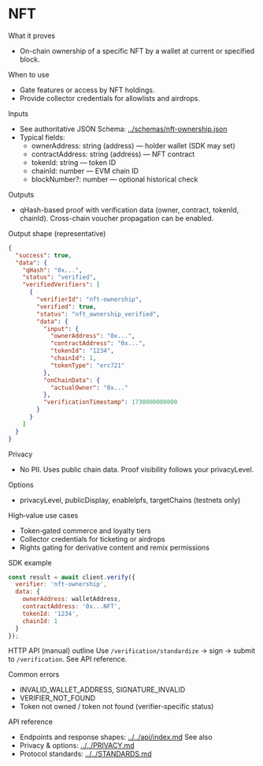 # NFT

What it proves
- On-chain ownership of a specific NFT by a wallet at current or specified block.

When to use
- Gate features or access by NFT holdings.
- Provide collector credentials for allowlists and airdrops.

Inputs
- See authoritative JSON Schema: [../schemas/nft-ownership.json](../schemas/nft-ownership.json)
- Typical fields:
  - ownerAddress: string (address) — holder wallet (SDK may set)
  - contractAddress: string (address) — NFT contract
  - tokenId: string — token ID
  - chainId: number — EVM chain ID
  - blockNumber?: number — optional historical check

Outputs
- qHash-based proof with verification data (owner, contract, tokenId, chainId). Cross-chain voucher propagation can be enabled.

Output shape (representative)
```json
{
  "success": true,
  "data": {
    "qHash": "0x...",
    "status": "verified",
    "verifiedVerifiers": [
      {
        "verifierId": "nft-ownership",
        "verified": true,
        "status": "nft_ownership_verified",
        "data": {
          "input": {
            "ownerAddress": "0x...",
            "contractAddress": "0x...",
            "tokenId": "1234",
            "chainId": 1,
            "tokenType": "erc721"
          },
          "onChainData": {
            "actualOwner": "0x..."
          },
          "verificationTimestamp": 1730000000000
        }
      }
    ]
  }
}
```

Privacy
- No PII. Uses public chain data. Proof visibility follows your privacyLevel.

Options
- privacyLevel, publicDisplay, enableIpfs, targetChains (testnets only)

High‑value use cases
- Token‑gated commerce and loyalty tiers
- Collector credentials for ticketing or airdrops
- Rights gating for derivative content and remix permissions

SDK example
```javascript
const result = await client.verify({
  verifier: 'nft-ownership',
  data: {
    ownerAddress: walletAddress,
    contractAddress: '0x...NFT',
    tokenId: '1234',
    chainId: 1
  }
});
```

HTTP API (manual) outline
Use `/verification/standardize` → sign → submit to `/verification`. See API reference.

Common errors
- INVALID_WALLET_ADDRESS, SIGNATURE_INVALID
- VERIFIER_NOT_FOUND
- Token not owned / token not found (verifier-specific status)

API reference
- Endpoints and response shapes: [../../api/index.md](../../api/index.md)
See also
- Privacy & options: [../../PRIVACY.md](../../PRIVACY.md)
- Protocol standards: [../../STANDARDS.md](../../STANDARDS.md)
